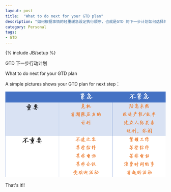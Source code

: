 ```yaml
---
layout: post
title:  "What to do next for your GTD plan"
description: "如何根据事情的轻重缓急设定执行顺序，也就是GTD 的下一步计划如何选择的标准。"
category: Personal
tags:
- GTD
---
```

{% include JB/setup %}

GTD 下一步行动计划

What to do next for your GTD plan

A simple pictures shows your GTD plan for next step：


![GTD Next](/assets/images/2013/05/27/wtd.png) 



That's it!!
